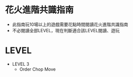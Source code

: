 # 花火進階共識指南
* 此指南玩10場以上的遊戲需要花點時間閱讀花火進階共識指南
* 不必閱讀全部LEVEL，現在判斷適合該LEVEL閱讀、遊玩

# LEVEL
* LEVEL 3
  * Order Chop Move
